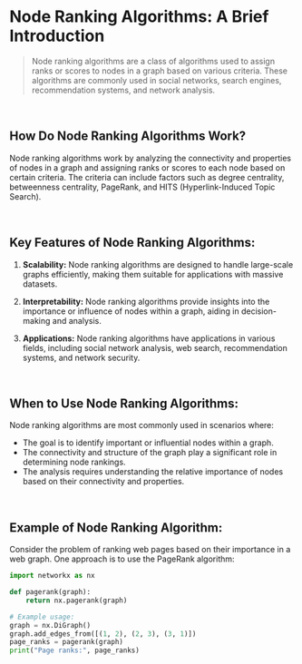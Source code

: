 # Node Ranking Algorithms: A Brief Introduction

> Node ranking algorithms are a class of algorithms used to assign ranks or scores to nodes in a graph based on various criteria. These algorithms are commonly used in social networks, search engines, recommendation systems, and network analysis.

<br/>

## How Do Node Ranking Algorithms Work?

Node ranking algorithms work by analyzing the connectivity and properties of nodes in a graph and assigning ranks or scores to each node based on certain criteria. The criteria can include factors such as degree centrality, betweenness centrality, PageRank, and HITS (Hyperlink-Induced Topic Search).

<br/>

## Key Features of Node Ranking Algorithms:

1. **Scalability:** Node ranking algorithms are designed to handle large-scale graphs efficiently, making them suitable for applications with massive datasets.

2. **Interpretability:** Node ranking algorithms provide insights into the importance or influence of nodes within a graph, aiding in decision-making and analysis.

3. **Applications:** Node ranking algorithms have applications in various fields, including social network analysis, web search, recommendation systems, and network security.

<br/>

## When to Use Node Ranking Algorithms:

Node ranking algorithms are most commonly used in scenarios where:

- The goal is to identify important or influential nodes within a graph.
- The connectivity and structure of the graph play a significant role in determining node rankings.
- The analysis requires understanding the relative importance of nodes based on their connectivity and properties.

<br/>

## Example of Node Ranking Algorithm:

Consider the problem of ranking web pages based on their importance in a web graph. One approach is to use the PageRank algorithm:

```python
import networkx as nx

def pagerank(graph):
    return nx.pagerank(graph)

# Example usage:
graph = nx.DiGraph()
graph.add_edges_from([(1, 2), (2, 3), (3, 1)])
page_ranks = pagerank(graph)
print("Page ranks:", page_ranks)
